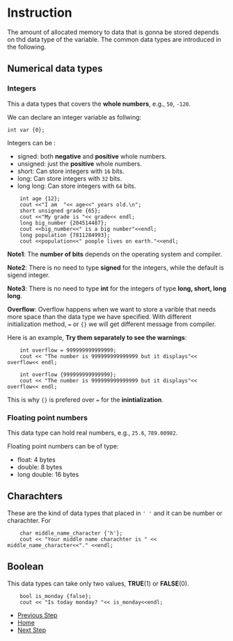 # Instruction

The amount of allocated memory to data that is gonna be stored depends on thd data type of the variable. The common data types are introduced in the following.
## Numerical data types

### Integers

This a data types that covers the **whole numbers**, e.g., `50`, `-120`.

We can declare an integer variable as follwing:
```
int var {0};
```
Integers can be :
- signed: both **negative** and **positive** whole numbers.
- unsigned: just the **positive** whole numbers.
- short: Can store integers with `16` bits.
- long: Can store integers with `32` bits. 
- long long: Can store integers with `64` bits.
```
    int age {12};
    cout <<"I am  "<< age<<" years old.\n";
    short unsigned grade {65};
    cout <<"My grade is "<< grade<< endl;
    long big_number {204514487};
    cout <<big_number<<" is a big number"<<endl;
    long population {7811284993};
    cout <<population<<" poople lives on earth."<<endl;
```

**Note1**: The **number of bits** depends on the operating system and compiler. 


**Note2**: There is no need to type **signed** for the integers, while the default is sigend integer. 


**Note3**: There is no need to type **int** for the integers of type **long, short, long long**. 


**Overflow**: Overflow happens when we want to store a varible that needs more space than the data type we have specified. With different initialization method, `=` or `{}` we will get different message from compiler. 
 
Here is an example, **Try them separately to see the warnings**:
```
    int overflow = 999999999999999;
    cout << "The number is 999999999999999 but it displays"<< overflow<< endl; 
```

```
    int overflow {999999999999999};
    cout << "The number is 999999999999999 but it displays"<< overflow<< endl;  
```
This is why `{}` is prefered over `=` for the **inintialization**.

### Floating point numbers

This data type can hold real numbers, e.g., `25.6`, `789.00982`.

Floating  point numbers can be of type:
- float: 4 bytes
- double: 8 bytes
- long double: 16 bytes

## Charachters

These are the kind of data types that placed in `' '` and it can be number or charachter. For 
```
    char middle_name_character {'h'};
    cout << "Your middle name charachter is " << middle_name_character<<"." <<endl;
```

## Boolean

This data types can take only two values, **TRUE**(1) or **FALSE**(0).
```
    bool is_monday {false};
    cout << "Is today monday? "<< is_monday<<endl;
```




- [Previous Step](https://github.com/Mahdi-Javadi/Learn-cPlusPlus-efficiently/tree/master/Day6)
- [Home](https://github.com/Mahdi-Javadi/Learn-cPlusPlus-efficiently)
- [Next Step](https://github.com/Mahdi-Javadi/Learn-cPlusPlus-efficiently/tree/master/Day8)
